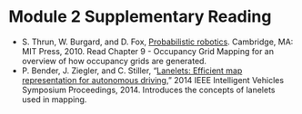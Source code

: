 # Module 2 Supplementary Reading

- S. Thrun, W. Burgard, and D. Fox, [Probabilistic robotics](http://www.probabilistic-robotics.org/). Cambridge, MA: MIT Press, 2010. Read Chapter 9 - Occupancy Grid Mapping for an overview of how occupancy grids are generated.
- P. Bender, J. Ziegler, and C. Stiller, “[Lanelets: Efficient map representation for autonomous driving](http://static.aixpaper.com/pdf/d/f5/gs.2014.81cd3b9828.v1.pdf),” 2014 IEEE Intelligent Vehicles Symposium Proceedings, 2014. Introduces the concepts of lanelets used in mapping.